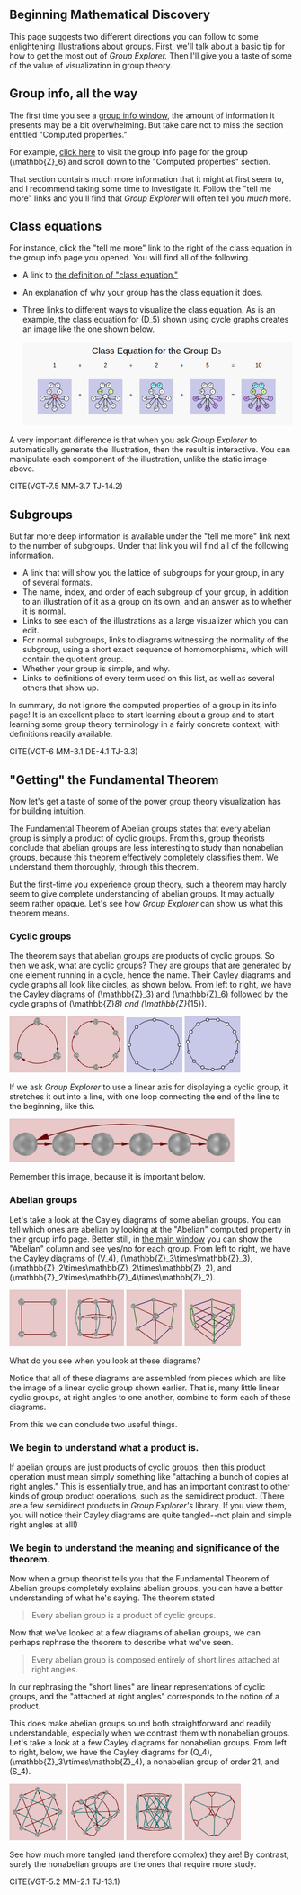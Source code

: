 
## Beginning Mathematical Discovery

This page suggests two different directions you can follow to some
enlightening illustrations about groups.  First, we'll talk about a basic
tip for how to get the most out of *Group Explorer.*  Then I'll give you a
taste of some of the value of visualization in group theory.

## Group info, all the way

The first time you see a [group info window](rf-um-groupwindow.md), the
amount of information it presents may be a bit overwhelming.  But take care
not to miss the section entitled "Computed properties."

For example, [click
here](http://nathancarter.github.io/group-explorer/GroupInfo.html?groupURL=groups/Z_6.group)
to visit the group info page for the group \(\mathbb{Z}_6\) and scroll down
to the "Computed properties" section.

That section contains much more information that it might at first seem to,
and I recommend taking some time to investigate it. Follow the "tell me
more" links and you'll find that *Group Explorer* will often tell you *much*
more.

## Class equations

For instance, click the "tell me more" link to the right of the class
equation in the group info page you opened. You will find all of the
following.

 * A link to [the definition of "class equation."](rf-groupterms.md#class-equation)
 * An explanation of why your group has the class equation it does.
 * Three links to different ways to visualize the class equation.
   As is an example, the class equation for \(D_5\) shown using
   cycle graphs creates an image like the one shown below.

   ![A sheet showing the class equation for D_5](d_5_sheet_cycle_classeqn.png)

A very important difference is that when you ask *Group Explorer* to
automatically generate the illustration, then the result is interactive.
You can manipulate each component of the illustration, unlike the static
image above.

CITE(VGT-7.5 MM-3.7 TJ-14.2)

## Subgroups

But far more deep information is available under the "tell me more" link next to the number of subgroups. Under that link you will find all of the following information.

 * A link that will show you the lattice of subgroups for your group,
   in any of several formats.
 * The name, index, and order of each subgroup of your group, in addition
   to an illustration of it as a group on its own, and an answer as to
   whether it is normal.
 * Links to see each of the illustrations as a large visualizer which
   you can edit.
 * For normal subgroups, links to diagrams witnessing the normality of the
   subgroup, using a short exact sequence of homomorphisms, which will
   contain the quotient group.
 * Whether your group is simple, and why.
 * Links to definitions of every term used on this list,
   as well as several others that show up.

In summary, do not ignore the computed properties of a group in its info
page! It is an excellent place to start learning about a group and to start
learning some group theory terminology in a fairly concrete context, with
definitions readily available.

CITE(VGT-6 MM-3.1 DE-4.1 TJ-3.3)

## "Getting" the Fundamental Theorem

Now let's get a taste of some of the power group theory visualization has
for building intuition.

The Fundamental Theorem of Abelian groups states that every abelian group is
simply a product of cyclic groups. From this, group theorists conclude that
abelian groups are less interesting to study than nonabelian groups, because
this theorem effectively completely classifies them. We understand them
thoroughly, through this theorem.

But the first-time you experience group theory, such a theorem may hardly
seem to give complete understanding of abelian groups. It may actually seem
rather opaque. Let's see how *Group Explorer* can show us what this theorem
means.

### Cyclic groups

The theorem says that abelian groups are products of cyclic groups. So then
we ask, what are cyclic groups? They are groups that are generated by one
element running in a cycle, hence the name. Their Cayley diagrams and cycle
graphs all look like circles, as shown below.  From left to right, we have
the Cayley diagrams of \(\mathbb{Z}_3\) and \(\mathbb{Z}_6\) followed by the
cycle graphs of \(\mathbb{Z}_8\) and \(\mathbb{Z}_{15}\).

![Small Cayley diagram of Z_3](z_3_cayley_unlabelled.png)
![Small Cayley diagram of Z_6](z_6_cayley_thumbnail.png)
![Small cycle graph of Z_8](z_8_cycle_thumbnail.png)
![Small cycle graph of Z_15](z_15_cycle_thumbnail.png)

If we ask *Group Explorer* to use a linear axis for displaying a cyclic
group, it stretches it out into a line, with one loop connecting the end of
the line to the beginning, like this.

![Linear Cayley diagram for Z_6](illustration-z6linear.png)

Remember this image, because it is important below.

### Abelian groups

Let's take a look at the Cayley diagrams of some abelian groups. You can
tell which ones are abelian by looking at the "Abelian" computed property in
their group info page. Better still, in [the main
window](rf-um-mainwindow.md) you can show the "Abelian" column and see
yes/no for each group.  From left to right, we have the Cayley diagrams of
\(V_4\), \(\mathbb{Z}_3\times\mathbb{Z}_3\),
\(\mathbb{Z}_2\times\mathbb{Z}_2\times\mathbb{Z}_2\), and
\(\mathbb{Z}_2\times\mathbb{Z}_4\times\mathbb{Z}_2\).

![Cayley diagram of V_4](v_4_cayley_thumbnail.png)
![Cayley diagram of Z_3 x Z_3](z_3_x_z_3_cayley_thumbnail.png)
![Cayley diagram of Z_2 x Z_2 x Z_2](z_2_x_z_2_x_z_2_cayley_thumbnail.png)
![Cayley diagram of Z_2 x Z_4 x Z_2](z_2_x_z_4_x_z_2_cayley_thumbnail.png)

What do you see when you look at these diagrams?

Notice that all of these diagrams are assembled from pieces which are like
the image of a linear cyclic group shown earlier. That is, many little
linear cyclic groups, at right angles to one another, combine to form each
of these diagrams.

From this we can conclude two useful things.

### We begin to understand what a product is.

If abelian groups are just products of cyclic groups, then this product
operation must mean simply something like "attaching a bunch of copies at
right angles." This is essentially true, and has an important contrast to
other kinds of group product operations, such as the semidirect product.
(There are a few semidirect products in *Group Explorer's* library. If you
view them, you will notice their Cayley diagrams are quite tangled--not
plain and simple right angles at all!)

### We begin to understand the meaning and significance of the theorem.

Now when a group theorist tells you that the Fundamental Theorem of Abelian
groups completely explains abelian groups, you can have a better
understanding of what he's saying. The theorem stated

> Every abelian group is a product of cyclic groups.

Now that we've looked at a few diagrams of abelian groups, we can perhaps
rephrase the theorem to describe what we've seen.

> Every abelian group is composed entirely of short lines attached at right
> angles.

In our rephrasing the "short lines" are linear representations of cyclic
groups, and the "attached at right angles" corresponds to the notion of a
product.

This does make abelian groups sound both straightforward and readily
understandable, especially when we contrast them with nonabelian groups.
Let's take a look at a few Cayley diagrams for nonabelian groups.  From left
to right, below, we have the Cayley diagrams for \(Q_4\),
\(\mathbb{Z}_3\rtimes\mathbb{Z}_4\), a nonabelian group of order 21, and
\(S_4\).

![Cayley diagram for Q_4](q_4_cayley_thumbnail.png)
![Cayley diagram for Z_3 semidirect product Z_4](z_3_sdp_z_4_cayley_thumbnail.png)
![Cayley diagram for a nonabelian group of order 21](twenty_one_cayley_thumbnail.png)
![Cayley diagram for S_4](s_4_cayley_thumbnail.png)

See how much more tangled (and therefore complex) they are! By contrast,
surely the nonabelian groups are the ones that require more study.

CITE(VGT-5.2 MM-2.1 TJ-13.1)
